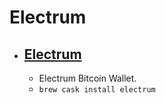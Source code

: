 # Electrum
- [Electrum](https://electrum.org/)
  - 
  - Electrum Bitcoin Wallet.
  - `brew cask install electrum`
